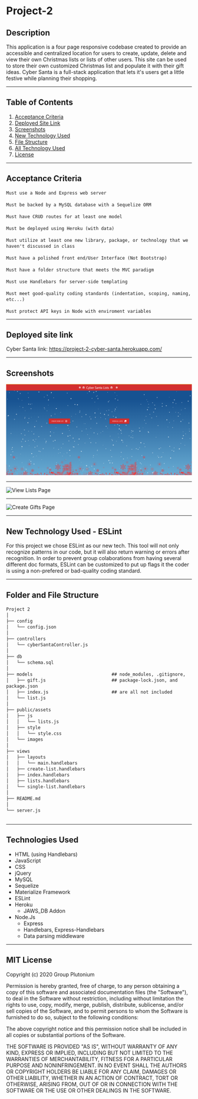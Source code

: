 # Project-2

## Description

This application is a four page responsive codebase created to provide an accessible and centralized location for users to create, update, delete and view their own Christmas lists or lists of other users. This site can be used to store their own customized Christmas list and populate it with their gift ideas. Cyber Santa is a full-stack application that lets it's users get a little festive while planning their shopping.

***

## Table of Contents

1. [Acceptance Criteria](#crit)
2. [Deployed Site Link](#link) 
3. [Screenshots](#scrshot)
4. [New Technology Used](#newtech)
5. [File Structure](#filestruc)
6. [All Technology Used](#tech)
7. [License](#lice)

***

<a name="crit"></a>

## Acceptance Criteria 

```
Must use a Node and Express web server

Must be backed by a MySQL database with a Sequelize ORM

Must have CRUD routes for at least one model

Must be deployed using Heroku (with data)

Must utilize at least one new library, package, or technology that we haven't discussed in class

Must have a polished front end/User Interface (Not Bootstrap)

Must have a folder structure that meets the MVC paradigm

Must use Handlebars for server-side templating

Must meet good-quality coding standards (indentation, scoping, naming, etc...)

Must protect API keys in Node with enviroment variables
```
***

<a name="link"></a>

## Deployed site link

Cyber Santa link: https://project-2-cyber-santa.herokuapp.com/

***

<a name="scrshot"></a>

## Screenshots

![Home Page](/public/assets/images/Screenshot2020-12-19042506.png)

***
![View Lists Page](/public/assets/images/Screenshot2020-12-19042329.png)

***
![Create Gifts Page](/public/assets/images/Screenshot2020-12-19042234.png)

***
<a name="newtech"></a>

## New Technology Used - ESLint

For this project we chose ESLint as our new tech. This tool will not only recognize patterns in our code, but it will also return warning or errors after recognition. In order to prevent group colaborations from having several different doc formats, ESLint can be customized to put up flags it the coder is using a non-prefered or bad-quality coding standard.  

***

<a name="filestruc"></a>

## Folder and File Structure

```
Project 2
│
├── config                   
│   └── config.json                       
│          
├── controllers 
│   └── cyberSantaController.js             
│
├── db 
│   └── schema.sql
│
├── models                              ## node_modules, .gitignore, 
│   ├── gift.js                         ## package-lock.json, and package.json 
│   ├── index.js                        ## are all not included
│   └── list.js  
│
├── public/assets 
│   ├── js
│   │   └── lists.js 
│   ├── style
│   │   └── style.css 
│   └── images 
│
├── views 
│   ├── layouts 
│   │   └── main.handlebars 
│   ├── create-list.handlebars
│   ├── index.handlebars
│   ├── lists.handlebars
│   └── single-list.handlebars
│    
├── README.md
│
└── server.js                 
 
```
***

<a name="tech"></a>

## Technologies Used

* HTML (using Handlebars)
* JavaScript
* CSS 
* jQuery
* MySQL
* Sequelize
* Materialize Framework
* ESLint
* Heroku
    * JAWS_DB Addon
* Node.Js
   * Express
   * Handlebars, Express-Handlebars
   * Data parsing middleware

***

<a name="lice"></a>

## MIT License

Copyright (c) 2020 Group Plutonium

Permission is hereby granted, free of charge, to any person obtaining a copy
of this software and associated documentation files (the "Software"), to deal
in the Software without restriction, including without limitation the rights
to use, copy, modify, merge, publish, distribute, sublicense, and/or sell
copies of the Software, and to permit persons to whom the Software is
furnished to do so, subject to the following conditions:

The above copyright notice and this permission notice shall be included in all
copies or substantial portions of the Software.

THE SOFTWARE IS PROVIDED "AS IS", WITHOUT WARRANTY OF ANY KIND, EXPRESS OR
IMPLIED, INCLUDING BUT NOT LIMITED TO THE WARRANTIES OF MERCHANTABILITY,
FITNESS FOR A PARTICULAR PURPOSE AND NONINFRINGEMENT. IN NO EVENT SHALL THE
AUTHORS OR COPYRIGHT HOLDERS BE LIABLE FOR ANY CLAIM, DAMAGES OR OTHER
LIABILITY, WHETHER IN AN ACTION OF CONTRACT, TORT OR OTHERWISE, ARISING FROM,
OUT OF OR IN CONNECTION WITH THE SOFTWARE OR THE USE OR OTHER DEALINGS IN THE
SOFTWARE.
